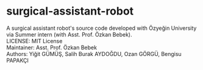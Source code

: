 # surgical-assistant-robot
A surgical assistant robot's source code developed with Özyeğin University via Summer
intern (with Asst. Prof. Özkan Bebek).
<br>
LICENSE: MIT License <br>
Maintainer: Asst. Prof. Özkan Bebek <br>
Authors: Yiğit GÜMÜŞ, Salih Burak AYDOĞDU, Ozan GÖRGÜ, Bengisu PAPAKÇI